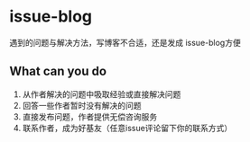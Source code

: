 # issue-blog

遇到的问题与解决方法，写博客不合适，还是发成 issue-blog方便

## What can you do

1. 从作者解决的问题中吸取经验或直接解决问题
2. 回答一些作者暂时没有解决的问题
3. 直接发布问题，作者提供无偿咨询服务
4. 联系作者，成为好基友（任意issue评论留下你的联系方式）
